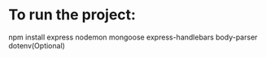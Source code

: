 # To run the project:
npm install express nodemon mongoose express-handlebars body-parser dotenv(Optional)

